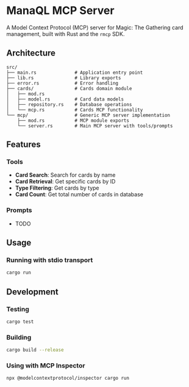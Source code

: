 # ManaQL MCP Server

A Model Context Protocol (MCP) server for Magic: The Gathering card management, built with Rust and the `rmcp` SDK.

## Architecture
```
src/
├── main.rs              # Application entry point
├── lib.rs               # Library exports
├── error.rs             # Error handling
├── cards/               # Cards domain module
│   ├── mod.rs
│   ├── model.rs         # Card data models
│   ├── repository.rs    # Database operations
│   └── mcp.rs           # Cards MCP functionality
└── mcp/                 # Generic MCP server implementation
    ├── mod.rs           # MCP module exports
    └── server.rs        # Main MCP server with tools/prompts
```

## Features

### Tools
- **Card Search**: Search for cards by name
- **Card Retrieval**: Get specific cards by ID
- **Type Filtering**: Get cards by type
- **Card Count**: Get total number of cards in database

### Prompts
- TODO

## Usage

### Running with stdio transport
```bash
cargo run
```

## Development

### Testing
```bash
cargo test
```

### Building
```bash
cargo build --release
```

### Using with MCP Inspector
```bash
npx @modelcontextprotocol/inspector cargo run
```